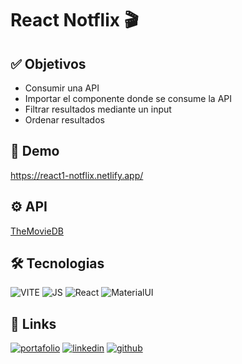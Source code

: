 # React Notflix 🎬

## ✅ Objetivos
- Consumir una API
- Importar el componente donde se consume la API
- Filtrar resultados mediante un input
- Ordenar resultados

## 🚀 Demo
https://react1-notflix.netlify.app/


## ⚙ API
[TheMovieDB](https://developers.themoviedb.org/3/getting-started/introduction "API")

## 🛠 Tecnologias

![VITE](https://img.shields.io/badge/Vite-646CFF?style=for-the-badge&logo=vite&logoColor=white)
![JS](https://img.shields.io/badge/JavaScript-323330?style=for-the-badge&logo=javascript&logoColor=F7DF1E)
![React](https://img.shields.io/badge/React-20232A?style=for-the-badge&logo=react&logoColor=61DAFB)
![MaterialUI](https://img.shields.io/badge/Material--UI-0081CB?style=for-the-badge&logo=mui&logoColor=white)

## 🔗 Links

[![portafolio](https://img.shields.io/badge/Portfolio-29F1FB?style=for-the-badge)](https://feniapfa.dev/)
[![linkedin](https://img.shields.io/badge/linkedin-0A66C2?style=for-the-badge&logo=linkedin&logoColor=white)](https://www.linkedin.com/in/fernanda-aguilar-p/)
[![github](https://img.shields.io/badge/github-181717?style=for-the-badge&logo=github&logoColor=white)](https://github.com/FeniaPfa)